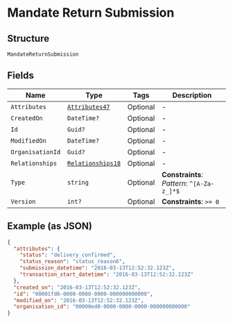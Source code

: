 
# Mandate Return Submission

## Structure

`MandateReturnSubmission`

## Fields

| Name | Type | Tags | Description |
|  --- | --- | --- | --- |
| `Attributes` | [`Attributes47`](../../doc/models/attributes-47.md) | Optional | - |
| `CreatedOn` | `DateTime?` | Optional | - |
| `Id` | `Guid?` | Optional | - |
| `ModifiedOn` | `DateTime?` | Optional | - |
| `OrganisationId` | `Guid?` | Optional | - |
| `Relationships` | [`Relationships18`](../../doc/models/relationships-18.md) | Optional | - |
| `Type` | `string` | Optional | **Constraints**: *Pattern*: `^[A-Za-z_]*$` |
| `Version` | `int?` | Optional | **Constraints**: `>= 0` |

## Example (as JSON)

```json
{
  "attributes": {
    "status": "delivery_confirmed",
    "status_reason": "status_reason6",
    "submission_datetime": "2016-03-13T12:52:32.123Z",
    "transaction_start_datetime": "2016-03-13T12:52:32.123Z"
  },
  "created_on": "2016-03-13T12:52:32.123Z",
  "id": "00001fd6-0000-0000-0000-000000000000",
  "modified_on": "2016-03-13T12:52:32.123Z",
  "organisation_id": "00000ed0-0000-0000-0000-000000000000"
}
```

